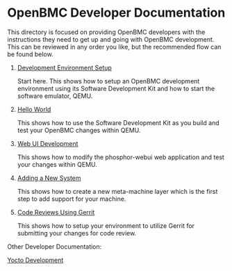# OpenBMC Developer Documentation
This directory is focused on providing OpenBMC developers with the instructions
they need to get up and going with OpenBMC development. This can be reviewed in
any order you like, but the recommended flow can be found below.

1. [Development Environment Setup](dev-environment.md)

   Start here. This shows how to setup an OpenBMC development environment using
   its Software Development Kit and how to start the software emulator, QEMU.

2. [Hello World](sdk-hello-world.md)

   This shows how to use the Software Development Kit as you build and test your
   OpenBMC changes within QEMU.

3. [Web UI Development](web-ui.md)

   This shows how to modify the phosphor-webui web application and test your
   changes within QEMU.

4. [Adding a New System](add-new-system.md)

   This shows how to create a new meta-machine layer which is the first step to
   add support for your machine.

5. [Code Reviews Using Gerrit](gerrit-setup.md)

   This shows how to setup your environment to utilize Gerrit for submitting
   your changes for code review.

Other Developer Documentation:

[Yocto Development](yocto-development.md)
